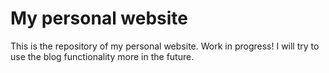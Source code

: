 # My personal website
This is the repository of my personal website. Work in progress! I will try to use the blog functionality more in the future.